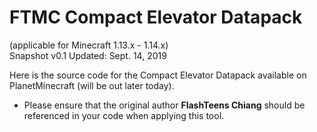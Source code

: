 # FTMC Compact Elevator Datapack
(applicable for Minecraft 1.13.x - 1.14.x)<br>
Snapshot v0.1 Updated: Sept. 14, 2019<br>

Here is the source code for the Compact Elevator Datapack available on PlanetMinecraft (will be out later today).
* Please ensure that the original author **FlashTeens Chiang** should be referenced in your code when applying this tool.
<br>
